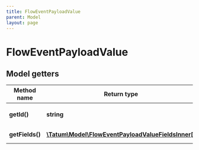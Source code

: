 ```yaml
---
title: FlowEventPayloadValue
parent: Model
layout: page
---
```


# FlowEventPayloadValue

## Model getters

Method name | Return type | Description | Notes
------------ | ------------- | ------------- | -------------
**getId()** | **string** | Event type <br>Example: `A.1654653399040a61.FlowToken.TokensWithdrawn` | [optional]
**getFields()** | [**\Tatum\Model\FlowEventPayloadValueFieldsInner[]**](../FlowEventPayloadValueFieldsInner) |  <br>Example: `null` | [optional]

